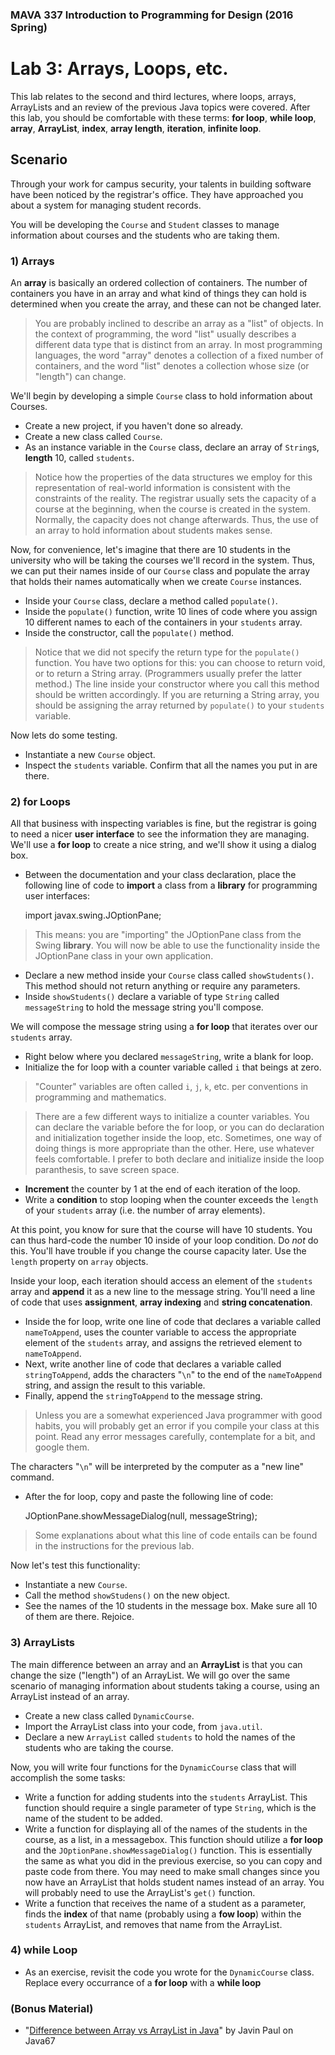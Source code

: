 ### MAVA 337 Introduction to Programming for Design  (2016 Spring)

# Lab 3: Arrays, Loops, etc.

This lab relates to the second and third lectures, where loops, arrays, ArrayLists and an review of the previous Java topics were covered. After this lab, you should be comfortable with these terms: **for loop**, **while loop**, **array**, **ArrayList**, **index**, **array length**, **iteration**, **infinite loop**.

## Scenario

Through your work for campus security, your talents in building software  have been noticed by the registrar's office. They have approached you about a system for managing student records.

You will be developing the `Course` and `Student` classes to manage information about courses and the students who are taking them.

### 1) Arrays

An **array** is basically an ordered collection of containers. The number of containers you have in an array and what kind of things they can hold is determined when you create the array, and these can not be changed later.

> You are probably inclined to describe an array as a "list" of objects. In the context of programming, the word "list" usually describes a different data type that is distinct from an array. In most programming languages, the word "array" denotes a collection of a fixed number of containers, and the word "list" denotes a collection whose size (or "length") can change.

We'll begin by developing a simple `Course` class to hold information about Courses.

- Create a new project, if you haven't done so already.
- Create a new class called `Course`.
- As an instance variable in the `Course` class, declare an array of `String`s, **length** 10, called `students`.

> Notice how the properties of the data structures we employ for this representation of real-world information is consistent with the constraints of the reality. The registrar usually sets the capacity of a course at the beginning, when the course is created in the system. Normally, the capacity does not change afterwards. Thus, the use of an array to hold information about students makes sense.

Now, for convenience, let's imagine that there are 10 students in the university who will be taking the courses we'll record in the system. Thus, we can put their names inside of our `Course` class and populate the array that holds their names automatically when we create `Course` instances.

- Inside your `Course` class, declare a method called `populate()`.
- Inside the `populate()` function, write 10 lines of code where you assign 10 different names to each of the containers in your `students` array.
- Inside the constructor, call the `populate()` method.

> Notice that we did not specify the return type for the `populate()` function. You have two options for this: you can choose to return void, or to return a String array. (Programmers usually prefer the latter method.) The line inside your constructor where you call this method should be written accordingly. If you are returning a String array, you should be assigning the array returned by `populate()` to your `students` variable.

Now lets do some testing.

- Instantiate a new `Course` object.
- Inspect the `students` variable. Confirm that all the names you put in are there.

### 2) for Loops

All that business with inspecting variables is fine, but the registrar is going to need a nicer **user interface** to see the information they are managing. We'll use a **for loop** to create a nice string, and we'll show it using a dialog box.

- Between the documentation and your class declaration, place the following line of code to **import** a class from a **library** for programming user interfaces:

    import javax.swing.JOptionPane;

> This means: you are "importing" the JOptionPane class from the Swing **library**. You will now be able to use the functionality inside the JOptionPane class in your own application.

- Declare a new method inside your `Course` class called `showStudents()`. This method should not return anything or require any parameters.
- Inside `showStudents()` declare a variable of type `String` called `messageString` to hold the message string you'll compose.

We will compose the message string using a **for loop** that iterates over our `students` array.

- Right below where you declared `messageString`, write a blank for loop.
- Initialize the for loop with a counter variable called `i` that beings at zero.

> "Counter" variables are often called `i`, `j`, `k`, etc. per conventions in programming and mathematics.

> There are a few different ways to initialize a counter variables. You can declare the variable before the for loop, or you can do declaration and initialization together inside the loop, etc. Sometimes, one way of doing things is more appropriate than the other. Here, use whatever feels comfortable. I prefer to both declare and initialize inside the loop paranthesis, to save screen space.

- **Increment** the counter by 1 at the end of each iteration of the loop.
- Write a **condition** to stop looping when the counter exceeds the `length` of your `students` array (i.e. the number of array elements).

At this point, you know for sure that the course will have 10 students. You can thus hard-code the number 10 inside of your loop condition. Do *not* do this. You'll have trouble if you change the course capacity later. Use the `length` property on `array` objects.

Inside your loop, each iteration should access an element of the `students` array and **append** it as a new line to the message string. You'll need a line of code that uses **assignment**, **array indexing** and **string concatenation**.

- Inside the for loop, write one line of code that declares a variable called `nameToAppend`, uses the counter variable to access the appropriate element of the `students` array, and assigns the retrieved element to `nameToAppend`.
- Next, write another line of code that declares a variable called `stringToAppend`, adds the characters "`\n`" to the end of the `nameToAppend` string, and assign the result to this variable.
- Finally, append the `stringToAppend` to the message string.

> Unless you are a somewhat experienced Java programmer with good habits, you will probably get an error if you compile your class at this point. Read any error messages carefully, contemplate for a bit, and google them.

The characters "`\n`" will be interpreted by the computer as a "new line" command.

- After the for loop, copy and paste the following line of code:

    JOptionPane.showMessageDialog(null, messageString);

> Some explanations about what this line of code entails can be found in the instructions for the previous lab.

Now let's test this functionality:

- Instantiate a new `Course`.
- Call the method `showStudens()` on the new object.
- See the names of the 10 students in the message box. Make sure all 10 of them are there. Rejoice.

### 3) ArrayLists

The main difference between an array and an **ArrayList** is that you can change the size ("length") of an ArrayList.  We will go over the same scenario of managing information about students taking a course, using an ArrayList instead of an array.

- Create a new class called `DynamicCourse`.
- Import the ArrayList class into your code, from `java.util`.
- Declare a new `ArrayList` called `students` to hold the names of the students who are taking the course.

Now, you will write four functions for the `DynamicCourse` class that will accomplish the some tasks:

- Write a function for adding students into the `students` ArrayList. This function should require a single parameter of type `String`, which is the name of the student to be added.
- Write a function for displaying all of the names of the students in the course, as a list, in a messagebox. This function should utilize a **for loop** and the `JOptionPane.showMessageDialog()` function. This is essentially the same as what you did in the previous exercise, so you can copy and paste code from there. You may need to make small changes since you now have an ArrayList that holds student names instead of an array. You will probably need to use the ArrayList's `get()` function.
- Write a function that receives the name of a student as a parameter, finds the **index** of that name (probably using a **fow loop**) within the `students` ArrayList, and removes that name from the ArrayList.

### 4) while Loop

- As an exercise, revisit the code you wrote for the `DynamicCourse` class. Replace every occurrance of a **for loop** with a **while loop**

### (Bonus Material)

- "[Difference between Array vs ArrayList in Java](http://java67.blogspot.com.tr/2012/12/difference-between-array-vs-arraylist-java.html)" by Javin Paul on Java67